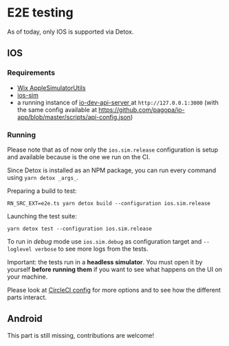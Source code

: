 # E2E testing

As of today, only IOS is supported via Detox.

## IOS

### Requirements

* [Wix AppleSimulatorUtils](https://github.com/wix/AppleSimulatorUtils)
* [ios-sim](https://www.npmjs.com/package/ios-sim)
* a running instance of [io-dev-api-server
](https://github.com/pagopa/io-dev-api-server) at `http://127.0.0.1:3000` (with the same config available at https://github.com/pagopa/io-app/blob/master/scripts/api-config.json)

### Running

Please note that as of now only the `ios.sim.release` configuration is setup and available
 because is the one we run on the CI.

Since Detox is installed as an NPM package, you can run every command using `yarn detox _args_`.

Preparing a build to test:

```
RN_SRC_EXT=e2e.ts yarn detox build --configuration ios.sim.release
```

Launching the test suite:

```
yarn detox test --configuration ios.sim.release
```

To run in _debug_ mode use `ios.sim.debug` as configuration target and `--loglevel verbose` to see more
logs from the tests.

Important: the tests run in a **headless simulator**. You must open it by yourself **before running them** if 
you want to see what happens on the UI on your machine.

Please look at [CircleCI config](./circleci/config.yml) for more options and to see how the
 different parts interact.

## Android

This part is still missing, contributions are welcome!
